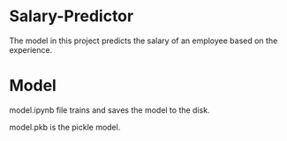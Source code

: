 # Salary-Predictor

The model in this project predicts the salary of an employee based on the experience.

# Model

model.ipynb file trains and saves the model to the disk.

model.pkb is the pickle model.
